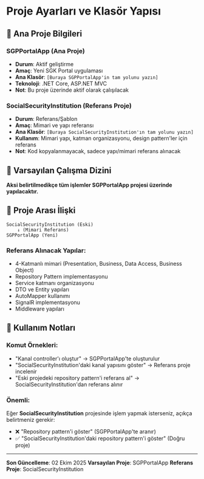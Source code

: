 # Proje Ayarları ve Klasör Yapısı

## 🎯 Ana Proje Bilgileri

### SGPPortalApp (Ana Proje)
- **Durum**: Aktif geliştirme
- **Amaç**: Yeni SGK Portal uygulaması
- **Ana Klasör**: `[Buraya SGPPortalApp'in tam yolunu yazın]`
- **Teknoloji**: .NET Core, ASP.NET MVC
- **Not**: Bu proje üzerinde aktif olarak çalışılacak

### SocialSecurityInstitution (Referans Proje)
- **Durum**: Referans/Şablon
- **Amaç**: Mimari ve yapı referansı
- **Ana Klasör**: `[Buraya SocialSecurityInstitution'ın tam yolunu yazın]`
- **Kullanım**: Mimari yapı, katman organizasyonu, design pattern'ler için referans
- **Not**: Kod kopyalanmayacak, sadece yapı/mimari referans alınacak

## 📁 Varsayılan Çalışma Dizini

**Aksi belirtilmedikçe tüm işlemler SGPPortalApp projesi üzerinde yapılacaktır.**

## 🔄 Proje Arası İlişki

```
SocialSecurityInstitution (Eski)
    ↓ (Mimari Referans)
SGPPortalApp (Yeni)
```

### Referans Alınacak Yapılar:
- 4-Katmanlı mimari (Presentation, Business, Data Access, Business Object)
- Repository Pattern implementasyonu
- Service katmanı organizasyonu
- DTO ve Entity yapıları
- AutoMapper kullanımı
- SignalR implementasyonu
- Middleware yapıları

## 📝 Kullanım Notları

### Komut Örnekleri:
- "Kanal controller'ı oluştur" → SGPPortalApp'te oluşturulur
- "SocialSecurityInstitution'daki kanal yapısını göster" → Referans proje incelenir
- "Eski projedeki repository pattern'i referans al" → SocialSecurityInstitution'dan referans alınır

### Önemli:
Eğer **SocialSecurityInstitution** projesinde işlem yapmak isterseniz, açıkça belirtmeniz gerekir:
- ❌ "Repository pattern'i göster" (SGPPortalApp'te aranır)
- ✅ "SocialSecurityInstitution'daki repository pattern'i göster" (Doğru proje)

---

**Son Güncelleme**: 02 Ekim 2025
**Varsayılan Proje**: SGPPortalApp
**Referans Proje**: SocialSecurityInstitution